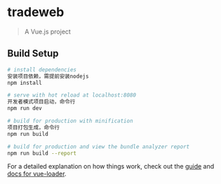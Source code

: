 # tradeweb

> A Vue.js project

## Build Setup

``` bash
# install dependencies
安装项目依赖，需提前安装nodejs
npm install

# serve with hot reload at localhost:8080
开发者模式项目启动，命令行
npm run dev

# build for production with minification
项目打包生成，命令行
npm run build

# build for production and view the bundle analyzer report
npm run build --report
```

For a detailed explanation on how things work, check out the [guide](http://vuejs-templates.github.io/webpack/) and [docs for vue-loader](http://vuejs.github.io/vue-loader).
